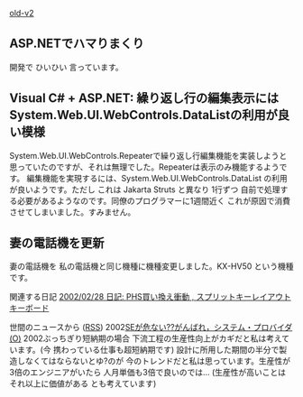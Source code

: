 [old-v2](ig020917-orig.html)

## ASP.NETでハマりまくり

開発で ひいひい 言っています。






## Visual C# + ASP.NET: 繰り返し行の編集表示には System.Web.UI.WebControls.DataListの利用が良い模様


System.Web.UI.WebControls.Repeaterで繰り返し行編集機能を実装しようと思っていたのですが、それは無理でした。Repeaterは表示のみ機能するようです。
編集機能を実現するには、System.Web.UI.WebControls.DataList の利用が良いようです。ただし
これは Jakarta Struts と異なり 1行ずつ 自前で処理する必要があるようなのです。同僚のプログラマーに1週間近く
これが原因で消費させてしまいました。すみません。

## 妻の電話機を更新


妻の電話機を 私の電話機と同じ機種に機種変更しました。KX-HV50 という機種です。

関連する日記
[2002/02/28 日記: PHS買い換え衝動 , スプリットキーレイアウトキーボード](ig020228.html)




世間のニュースから ([RSS](ig020917-news.xml)) 2002[SEが危ない??がんばれ，システム・プロバイダ](http://itpro.nikkeibp.co.jp/free/ITPro/OPINION/20020911/1/) [(O)](http://itpro.nikkeibp.co.jp/free/ITPro/OPINION/20020911/1/) 2002ぶっちぎり短納期の場合 下流工程の生産性向上がカギだと私は考えています。(今 携わっている仕事も超短納期です) 設計に所用した期間の半分で製造しなくてはならないとゆ?のが 今のトレンドだと私は思っています。生産性が3倍のエンジニアがいたら 人月単価も3倍で良いのでは… (生産性が高いことは それ以上に価値がある とも考えています)